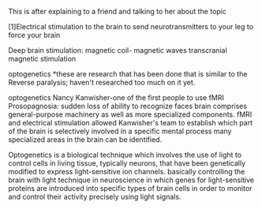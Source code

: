 
This is after explaining to a friend
and talking to her about the topic

[1]Electrical stimulation to the brain to send
neurotransmitters to your leg to force your brain

Deep brain stimulation: magnetic coil- magnetic waves
	transcranial magnetic stimulation

optogenetics
    *these are research that has been
    done that is similar to the Reverse
    paralysis; haven't researched too
    much on it yet.

optogenetics
  Nancy Kanwisher-one of the first people
  to use fMRI
  Prosopagnosia: sudden loss of ability
  to recognize faces
  brain comprises general-purpose
  machinery as well as more specialized
  components.
  fMRI and electrical stimulation allowed
  Kanwisher's team to establish which
  part of the brain is selectively involved
  in a specific mental process
  many specialized areas in the brain can be
  identified.

 Optogenetics is a biological technique which involves the use of light to control cells in living tissue, typically neurons, that have been genetically modified to express light-sensitive ion channels.
 			basically controlling the brain with light
					 technique in neuroscience in which genes for light-sensitive proteins are introduced into specific types of brain cells in order to monitor and control their activity precisely using light signals.
